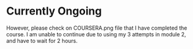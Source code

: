 # Currently Ongoing

However, please check on COURSERA.png file that I have completed the course. 
I am unable to continue due to using my 3 attempts in module 2, and have to wait for 2 hours.

